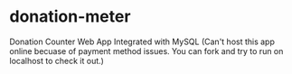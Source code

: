 # donation-meter
 Donation Counter Web App Integrated with MySQL
 (Can't host this app online becuase of payment method issues. You can fork and try to run on localhost to check it out.)
